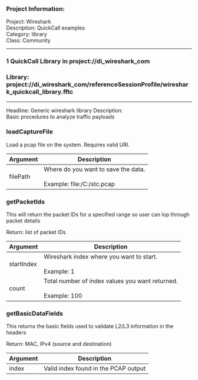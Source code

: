 ### Project Information:
Project: Wireshark  
Description: QuickCall examples  
Category: library  
Class: Community  
  
___
### 1 QuickCall Library in project://di_wireshark_com
### Library: project://di_wireshark_com/referenceSessionProfile/wireshark_quickcall_library.fftc
___
Headline: Generic wireshark library
Description:  
Basic procedures to analyze traffic payloads  
  
### loadCaptureFile
Load a pcap file on the system. Requires valid URI. 

Argument | Description
------------ | -------------
filePath | Where do you want to save the data.<br><br>Example: file:/C:/stc.pcap
### getPacketIds
This will return the packet IDs for a specified range so user can lop through packet details

Return: list of packet IDs

Argument | Description
------------ | -------------
startIndex | Wireshark index where you want to start.<br><br>Example: 1
count | Total number of index values you want returned.<br><br>Example: 100
### getBasicDataFields
This returns the basic fields used to validate L2/L3 information in the headers

Return: MAC, IPv4 (source and destination)

Argument | Description
------------ | -------------
index | Valid index found in the PCAP output
